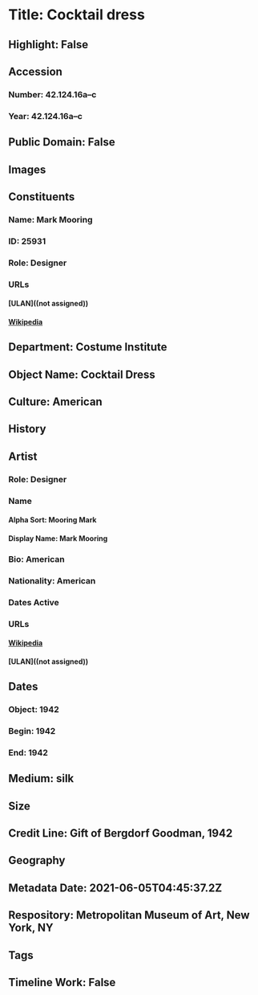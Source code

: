 # Title: Cocktail dress
## Highlight: False
## Accession
### Number: 42.124.16a–c
### Year: 42.124.16a–c
## Public Domain: False
## Images
## Constituents
### Name: Mark Mooring
### ID: 25931
### Role: Designer
### URLs
#### [ULAN]((not assigned))
#### [Wikipedia](https://www.wikidata.org/wiki/Q70634381)
## Department: Costume Institute
## Object Name: Cocktail Dress
## Culture: American
## History
## Artist
### Role: Designer
### Name
#### Alpha Sort: Mooring Mark
#### Display Name: Mark Mooring
### Bio: American
### Nationality: American
### Dates Active
### URLs
#### [Wikipedia](https://www.wikidata.org/wiki/Q70634381)
#### [ULAN]((not assigned))
## Dates
### Object: 1942
### Begin: 1942
### End: 1942
## Medium: silk
## Size
## Credit Line: Gift of Bergdorf Goodman, 1942
## Geography
## Metadata Date: 2021-06-05T04:45:37.2Z
## Respository: Metropolitan Museum of Art, New York, NY
## Tags
## Timeline Work: False